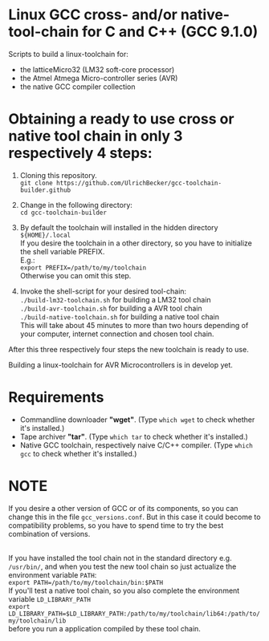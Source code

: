 # Linux GCC cross- and/or native- tool-chain for C and C++ (GCC 9.1.0)
Scripts to build a linux-toolchain for:
+ the latticeMicro32 (LM32 soft-core processor)
+ the Atmel Atmega Micro-controller series (AVR)
+ the native GCC compiler collection

# Obtaining a ready to use cross or native tool chain in only 3 respectively 4 steps:

1) Cloning this repository.<br/>
```git clone https://github.com/UlrichBecker/gcc-toolchain-builder.github```

2) Change in the following directory:<br/>
```cd gcc-toolchain-builder```

3) By default the toolchain will installed in the hidden directory<br/>
```${HOME}/.local```<br/>
If you desire the toolchain in a other directory, so you have to initialize the shell variable PREFIX.<br/>
E.g.:<br/>
```export PREFIX=/path/to/my/toolchain```<br/>
Otherwise you can omit this step.

4) Invoke the shell-script for your desired tool-chain:<br/>
```./build-lm32-toolchain.sh``` for building a LM32 tool chain<br/>
```./build-avr-toolchain.sh``` for building a AVR tool chain<br/>
```./build-native-toolchain.sh``` for building a native tool chain<br/>
This will take about 45 minutes to more than two hours depending of your computer, internet connection and chosen tool chain.

After this three respectively four steps the new toolchain is ready to use.

Building a linux-toolchain for AVR Microcontrollers is in develop yet.

# Requirements
+ Commandline downloader <b>"wget"</b>. (Type ```which wget``` to check whether it's installed.)
+ Tape archiver <b>"tar"</b>. (Type ```which tar``` to check whether it's installed.)
+ Native GCC toolchain, respectively naive C/C++ compiler. (Type ```which gcc``` to check whether it's installed.)

# NOTE
If you desire a other version of GCC or of its components, so you can change this in the file ```gcc_versions.conf```.
But in this case it could become to compatibility problems, so you have to spend time to try the best combination of versions.<br/><br/>

If you have installed the tool chain not in the standard directory e.g. ```/usr/bin/```,
and when you test the new tool chain so just actualize the environment variable ```PATH```:<br/>
```export PATH=/path/to/my/toolchain/bin:$PATH```<br/>
If you'll test a native tool chain, so you also complete the environment variable ```LD_LIBRARY_PATH```<br/>
```export LD_LIBRARY_PATH=$LD_LIBRARY_PATH:/path/to/my/toolchain/lib64:/path/to/my/toolchain/lib```<br/>
before you run a application compiled by these tool chain. 

